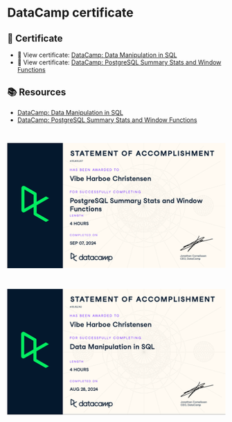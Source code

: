 # DataCamp certificate

## 📄 Certificate
- 🔗 View certificate: [DataCamp:  Data Manipulation in SQL](https://www.datacamp.com/statement-of-accomplishment/course/90080b24373ee7034a13b3c8893baa969fc95541?raw=1)
- 🔗 View certificate: [DataCamp: PostgreSQL Summary Stats and Window Functions](https://www.datacamp.com/statement-of-accomplishment/course/b49ec92177e3c2ecced4c000c84dbbff12ccfbb8?raw=1)

## 📚 Resources
- [DataCamp:  Data Manipulation in SQL](https://app.datacamp.com/learn/courses/data-manipulation-in-sql)
- [DataCamp: PostgreSQL Summary Stats and Window Functions](https://app.datacamp.com/learn/courses/functions-for-manipulating-data-in-postgresql)

$~$

![PostgreSQL Summary Stats and Window Functions](https://github.com/VibeHarboe/Data-Manipulation-in-SQL/blob/ce34bfbc03e73c3fec957ce52398bec57bceb4ca/visuals/PostgreSQL%20Summary%20Stats%20and%20Window%20Functions.png "PostgreSQL Summary Stats and Window Functions")

$~$

![Data Manipulation in SQL](https://github.com/VibeHarboe/Data-Manipulation-in-SQL/blob/c789b273f8ad81ba52454a243bba120b434a9723/visuals/Data%20Manipulation%20in%20SQL.png "Data Manipulation in SQL")
